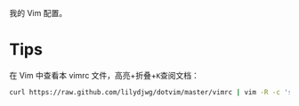 我的 Vim 配置。

Tips
====
在 Vim 中查看本 vimrc 文件，高亮+折叠+`K`查阅文档：

```bash
curl https://raw.github.com/lilydjwg/dotvim/master/vimrc | vim -R -c 'setf vim' 
```
